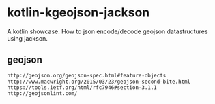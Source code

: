 # kotlin-kgeojson-jackson
A kotlin showcase. How to json encode/decode geojson datastructures using jackson.


## geojson

    http://geojson.org/geojson-spec.html#feature-objects
    http://www.macwright.org/2015/03/23/geojson-second-bite.html
    https://tools.ietf.org/html/rfc7946#section-3.1.1
    http://geojsonlint.com/
